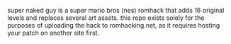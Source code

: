 super naked guy is a super mario bros (nes) romhack that adds 16 original levels and replaces several art assets.
this repo exists solely for the purposes of uploading the hack to romhacking.net, as it requires hosting your patch on another site first.
